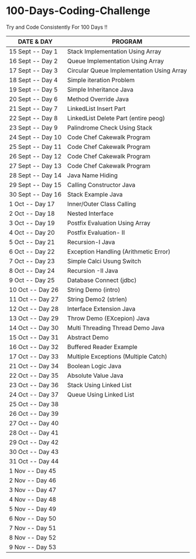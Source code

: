 # 100-Days-Coding-Challenge
Try and Code Consistently For 100 Days !!

| DATE & DAY               | PROGRAM                                  
|--------------------------|-----------------------------------------------
| 15 Sept  --  Day 1       |  Stack Implementation Using Array                                        
| 16 Sept  --  Day 2       |  Queue Implementation Using Array                                     
| 17 Sept  --  Day 3       |  Circular Queue Implementation Using Array 
| 18 Sept  --  Day 4       |  Simple iteration Problem 
| 19 Sept  --  Day 5       |  Simple Inheritance Java
| 20 Sept  --  Day 6       |  Method Override Java
| 21 Sept  --  Day 7       |  LinkedList Insert Part  
| 22 Sept  --  Day 8       |  LinkedList Delete Part (entire peog)
| 23 Sept  --  Day 9       |  Palindrome Check Using Stack
| 24 Sept  --  Day 10      |  Code Chef Cakewalk Program
| 25 Sept  --  Day 11      |  Code Chef Cakewalk Program
| 26 Sept  --  Day 12      |  Code Chef Cakewalk Program
| 27 Sept  --  Day 13      |  Code Chef Cakewalk Program
| 28 Sept  --  Day 14      |  Java Name Hiding
| 29 Sept  --  Day 15      |  Calling Constructor Java
| 30 Sept  --  Day 16      |  Stack Example Java 
| 1   Oct  --  Day 17      |   Inner/Outer Class Calling
| 2   Oct  --  Day 18      |   Nested Interface
| 3   Oct  --  Day 19      |   Postfix Evaluation Using Array
| 4   Oct  --  Day 20      |   Postfix Evaluation- II
| 5   Oct  --  Day 21      |   Recursion-I Java
| 6   Oct  --  Day 22      |   Exception Handling (Arithmetic Error)
| 7   Oct  --  Day 23      |   Simple Calci Usung Switch
| 8   Oct  --  Day 24      |  Recursion -II Java
| 9   Oct  --  Day 25      |   Database Connect (jdbc)
| 10  Oct  --  Day 26      |  String Demo (intro)
| 11  Oct  --  Day 27      |   String Demo2 (strlen)
| 12  Oct  --  Day 28      |   Interface Extension Java
| 13  Oct  --  Day 29      |   Throw Demo (EXcepion) Java
| 14  Oct  --  Day 30      |   Multi Threading Thread Demo Java
| 15  Oct  --  Day 31      |   Abstract Demo
| 16  Oct  --  Day 32      |   Buffered Reader Example
| 17  Oct  --  Day 33      |   Multiple Exceptions (Multiple Catch)
| 21  Oct  --  Day 34      |   Boolean Logic Java
| 22  Oct  --  Day 35      |   Absolute Value Java
| 23  Oct  --  Day 36      |   Stack Using Linked List
| 24  Oct  --  Day 37      |   Queue Using Linked List
| 25  Oct  --  Day 38      |
| 26  Oct  --  Day 39      |
| 27  Oct  --  Day 40      |
| 28  Oct  --  Day 41      |
| 29  Oct  --  Day 42      |
| 30  Oct  --  Day 43      |
| 31  Oct  --  Day 44      |
| 1   Nov  --  Day 45      |
| 2   Nov  --  Day 46      |
| 3   Nov  --  Day 47      |
| 4   Nov  --  Day 48      |
| 5   Nov  --  Day 49      |
| 6   Nov  --  Day 50      |
| 7   Nov  --  Day 51      |
| 8   Nov  --  Day 52      |
| 9   Nov  --  Day 53      |

